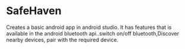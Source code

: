 # SafeHaven
Creates a basic android app in android studio.
It has features that is available in the android bluetooth api..switch on/off bluetooth,Discover nearby devices, pair with the required device.
